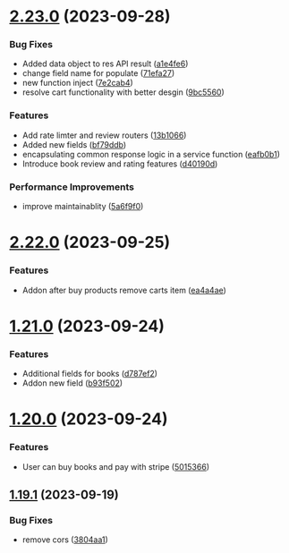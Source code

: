# [2.23.0](https://github.com/hossainchisty/LeafLine-Server/compare/v2.22.0...v2.23.0) (2023-09-28)


### Bug Fixes

* Added data object to res API result ([a1e4fe6](https://github.com/hossainchisty/LeafLine-Server/commit/a1e4fe6df92016cfc28d8cb53125eb28a140ffa7))
* change field name for populate ([71efa27](https://github.com/hossainchisty/LeafLine-Server/commit/71efa2731a9b114ae3ce48af0e135a085b3f3692))
* new function inject ([7e2cab4](https://github.com/hossainchisty/LeafLine-Server/commit/7e2cab41de4dc51177bd53ed5db50225508f4f94))
* resolve cart functionality with better desgin ([9bc5560](https://github.com/hossainchisty/LeafLine-Server/commit/9bc556058c892d83fcba0598e542b76d415c79b8))


### Features

* Add rate limter and review routers ([13b1066](https://github.com/hossainchisty/LeafLine-Server/commit/13b10664cbf4e820578c61c01c2dd458553fa97b))
* Added new fields ([bf79ddb](https://github.com/hossainchisty/LeafLine-Server/commit/bf79ddbec3409607c9cf9c52f972c41fe57e06bd))
* encapsulating common response logic in a service function ([eafb0b1](https://github.com/hossainchisty/LeafLine-Server/commit/eafb0b1ae4a751ed8c3a4700ba415ea920cd3077))
* Introduce book review and rating features ([d40190d](https://github.com/hossainchisty/LeafLine-Server/commit/d40190dc5b92ae8bc29cf7dc73eaa4ab451f4aaa))


### Performance Improvements

* improve maintainablity ([5a6f9f0](https://github.com/hossainchisty/LeafLine-Server/commit/5a6f9f0ec7769d1ff258ada99448982fbef3b132))



# [2.22.0](https://github.com/hossainchisty/LeafLine-Server/compare/v1.21.0...v2.22.0) (2023-09-25)


### Features

* Addon after buy products remove carts item ([ea4a4ae](https://github.com/hossainchisty/LeafLine-Server/commit/ea4a4ae38557e15a6b1d539fb98674ee10a29c9f))



# [1.21.0](https://github.com/hossainchisty/LeafLine-Server/compare/v1.20.0...v1.21.0) (2023-09-24)


### Features

* Additional fields for books ([d787ef2](https://github.com/hossainchisty/LeafLine-Server/commit/d787ef24b3e5e36aa044a5eb637f0bb6bd9c27c1))
* Addon new field ([b93f502](https://github.com/hossainchisty/LeafLine-Server/commit/b93f502e6a0856301da72eb6f3049b3108898283))



# [1.20.0](https://github.com/hossainchisty/LeafLine-Server/compare/v1.19.1...v1.20.0) (2023-09-24)


### Features

* User can buy books and  pay with stripe ([5015366](https://github.com/hossainchisty/LeafLine-Server/commit/5015366d157761ee41dadd8d12e26978d9b7f914))



## [1.19.1](https://github.com/hossainchisty/LeafLine-Server/compare/v1.19.0...v1.19.1) (2023-09-19)


### Bug Fixes

* remove cors ([3804aa1](https://github.com/hossainchisty/LeafLine-Server/commit/3804aa1e2d6273a4eb9b40b35667d901ac9ccb24))



